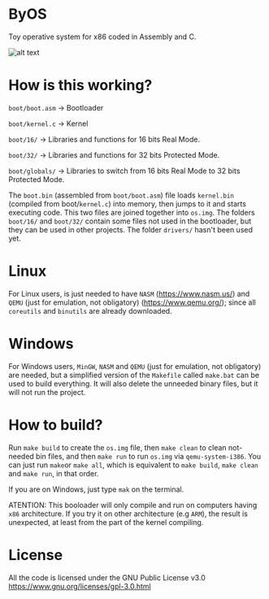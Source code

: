 ﻿# ByOS
Toy operative system for x86 coded in Assembly and C.

![alt text](https://github.com/ByRussX/KrindalOS/res/logo.png)

# How is this working?
`boot/boot.asm` -> Bootloader

`boot/kernel.c` -> Kernel

`boot/16/` -> Libraries and functions for 16 bits Real Mode.

`boot/32/` -> Libraries and functions for 32 bits Protected Mode.

`boot/globals/` -> Libraries to switch from 16 bits Real Mode to 32 bits Protected Mode.

The `boot.bin` (assembled from `boot/boot.asm`) file loads `kernel.bin` (compiled from boot/`kernel.c`) into memory, then jumps to it and starts executing code. This two files are joined together into `os.img`. The folders `boot/16/` and `boot/32/` contain some files not used in the bootloader, but they can be used in other projects. The folder `drivers/` hasn't been used yet.

# Linux
For Linux users, is just needed to have `NASM` (https://www.nasm.us/) and `QEMU` (just for emulation, not obligatory) (https://www.qemu.org/); since all `coreutils` and `binutils` are already downloaded.

# Windows
For Windows users, `MinGW`, `NASM` and `QEMU` (just for emulation, not obligatory) are needed, but a simplified version of the `Makefile` called `make.bat` can be used to build everything. It will also delete the unneeded binary files, but it will not run the project.

# How to build?
Run `make build` to create the `os.img` file, then `make clean` to clean not-needed bin files, and then `make run` to run `os.img` via `qemu-system-i386`. You can just run `make`or `make all`, which is equivalent to `make build`, `make clean` and `make run`, in that order.

If you are on Windows, just type `mak` on the terminal.

ATENTION: This booloader will only compile and run on computers having `x86` architecture. If you try it on other architecture (e.g `ARM`), the result is unexpected, at least from the part of the kernel compiling.

# License
All the code is licensed under the GNU Public License v3.0 
https://www.gnu.org/licenses/gpl-3.0.html
